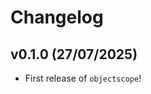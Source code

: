 # Changelog

<!--next-version-placeholder-->

## v0.1.0 (27/07/2025)

- First release of `objectscope`!